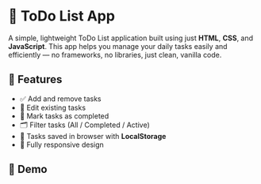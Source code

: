 # 📝 ToDo List App

A simple, lightweight ToDo List application built using just **HTML**, **CSS**, and **JavaScript**. This app helps you manage your daily tasks easily and efficiently — no frameworks, no libraries, just clean, vanilla code.

## 🌟 Features

- ✅ Add and remove tasks
- 📝 Edit existing tasks
- 📌 Mark tasks as completed
- 🗂️ Filter tasks (All / Completed / Active)
- 💾 Tasks saved in browser with **LocalStorage**
- 📱 Fully responsive design

## 📸 Demo



